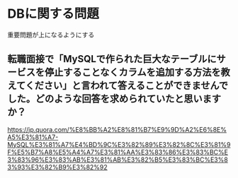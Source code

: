 # DBに関する問題

重要問題が上になるようにする

## 転職面接で「MySQLで作られた巨大なテーブルにサービスを停止することなくカラムを追加する方法を教えてください」と言われて答えることができませんでした。どのような回答を求められていたと思いますか？

https://jp.quora.com/%E8%BB%A2%E8%81%B7%E9%9D%A2%E6%8E%A5%E3%81%A7-MySQL%E3%81%A7%E4%BD%9C%E3%82%89%E3%82%8C%E3%81%9F%E5%B7%A8%E5%A4%A7%E3%81%AA%E3%83%86%E3%83%BC%E3%83%96%E3%83%AB%E3%81%AB%E3%82%B5%E3%83%BC%E3%83%93%E3%82%B9%E3%82%92


